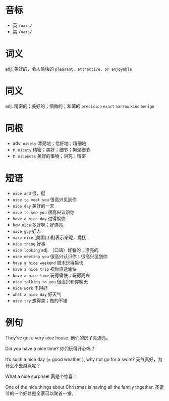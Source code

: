 # 音标

- 英 `/naɪs/`
- 美 `/naɪs/`

# 词义

adj. 美好的，令人愉快的
`pleasant, attractive, or enjoyable`

# 同义

adj. 精密的；美好的；细微的；和蔼的
`precision` `exact` `narrow` `kind` `benign`

# 同根

- adv. `nicely` 漂亮地；恰好地；精细地
- n. `nicety` 精密；美好；细节；拘泥细节
- n. `niceness` 美好的事物；讲究；精密

# 短语

- `nice and` 很，挺
- `nice to meet you` 很高兴见到你
- `nice day` 美好的一天
- `nice to see you` 很高兴认识你
- `have a nice day` 过得愉快
- `how nice` 多好啊；好漂亮
- `nice guy` 好人
- `make nice` [美国口语]表示亲昵，爱抚
- `nice thing` 好事
- `nice looking` adj. （口语）好看的；漂亮的
- `nice meeting you` 很高兴认识你；很高兴见到你
- `have a nice weekend` 周末玩得愉快
- `have a nice trip` 祝你旅途愉快
- `have a nice time` 玩得痛快；玩得高兴
- `nice talking to you` 很高兴和你聊天
- `nice work` 干得好
- `what a nice day` 好天气
- `nice try` 想得美；做的不错

# 例句

They’ve got a very nice house.
他们的房子真漂亮。

Did you have a nice time?
你们玩得开心吗？

It’s such a nice day (= good weather ), why not go for a swim?
天气真好，为什么不去游泳呢？

What a nice surprise!
真是个惊喜！

One of the nice things about Christmas is having all the family together.
圣诞节的一个好处是全家可以聚首一堂。


